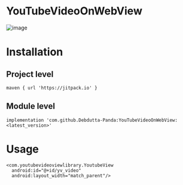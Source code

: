 # YouTubeVideoOnWebView
![image](https://user-images.githubusercontent.com/92369023/151947600-3296c393-8227-4d00-9a13-2d5ddbfba81e.png)

# Installation

## Project level
```
maven { url 'https://jitpack.io' }
```
## Module level
```
implementation 'com.github.Debdutta-Panda:YouTubeVideoOnWebView:<latest_version>'
```
# Usage
```
<com.youtubevideoviewlibrary.YoutubeView
  android:id="@+id/yv_video"
  android:layout_width="match_parent"/>
```
